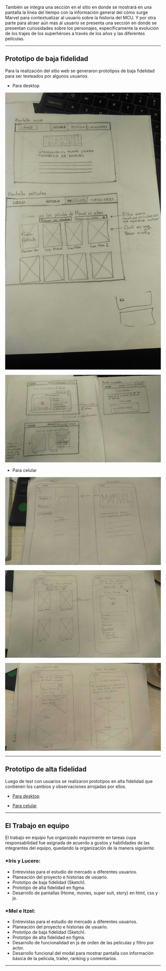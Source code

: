 También se integra una sección en el sitio en donde se mostrará en una pantalla la linea del tiempo con la información general del cómo surge Marvel para contextualizar al usuario sobre la historia del MCU. Y por otra parte para atraer aún más al usuario se presenta una sección en donde se presentan curiosidades sobre los personajes, específicamente la evolución de los trajes de los superhéroes a través de los años y las diferentes películas.

---
## Prototipo de baja fidelidad
Para la realización del sitio web se generaron prototipos de baja fidelidad para ser testeados por algunos usuarios.


- Para desktop

![Tablet baja fidelidad](img/tablet1.jpg)

![Celular baja fidelidad](/img/tablet2.jpg)

- Para celular

![Celular baja fidelidad](/img/Celular1.jpg)

![Celular baja fidelidad](/img/Celular2.jpg)

![Celular baja fidelidad](/img/Celular3.jpg)

---
## Prototipo de alta fidelidad
Luego de test con usuarios se realizaron prototipos en alta fidelidad que contienen los cambios y observaciones arrojadas por ellos.

- [Para desktop](https://www.figma.com/file/Lgq0bPe2k9Sf3fNqz2JAVMrO/MarvelPEDIA-desktop)

- [Para celular](https://www.figma.com/file/SjLjy69Qh62TuJAvXTe7VTMl/MarvelPEDIA-responsive-mobile)
---
## El Trabajo en equipo
El trabajo en equipo fue organizado mayormente en tareas cuya responsabilidad fue asignada de acuerdo a gustos y habilidades de las integrantes del equipo, quedando la organización de la manera siguiente:

### *Iris y Lucero:
- Entrevistas para el estudio de mercado a diferentes usuarios.
- Planeación del proyecto e historias de usuario.
- Prototipo de baja fidelidad (Sketch). 
- Prototipo de alta fidelidad en figma.
- Desarrollo de pantallas (Home, movies, super suit, story) en html, css y js.

### *Mel e Itzel:
- Entrevistas para el estudio de mercado a diferentes usuarios.
- Planeación del proyecto e historias de usuario.
- Prototipo de baja fidelidad (Sketch). 
- Prototipo de alta fidelidad en figma.
- Desarrollo de funcionalidad en js de orden de las peliculas y filtro por actor.
- Desarrollo funcional del modal para mostrar pantalla con información básica de la película, trailer, ranking y comentarios.

--- 